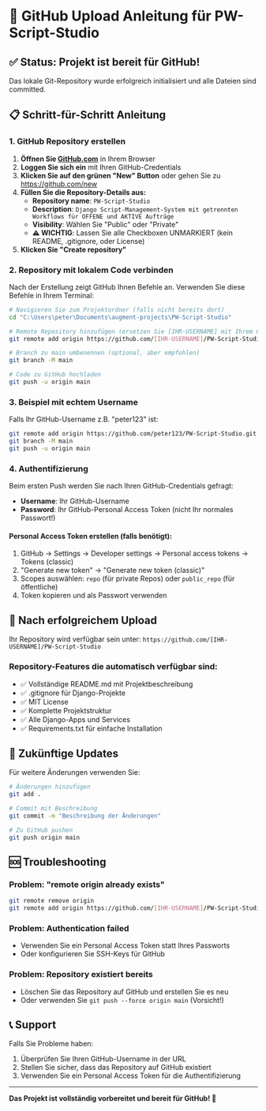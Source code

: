 # 🚀 GitHub Upload Anleitung für PW-Script-Studio

## ✅ Status: Projekt ist bereit für GitHub!

Das lokale Git-Repository wurde erfolgreich initialisiert und alle Dateien sind committed.

## 📋 Schritt-für-Schritt Anleitung

### 1. GitHub Repository erstellen

1. **Öffnen Sie [GitHub.com](https://github.com)** in Ihrem Browser
2. **Loggen Sie sich ein** mit Ihren GitHub-Credentials
3. **Klicken Sie auf den grünen "New" Button** oder gehen Sie zu https://github.com/new
4. **Füllen Sie die Repository-Details aus:**
   - **Repository name**: `PW-Script-Studio`
   - **Description**: `Django Script-Management-System mit getrennten Workflows für OFFENE und AKTIVE Aufträge`
   - **Visibility**: Wählen Sie "Public" oder "Private"
   - **⚠️ WICHTIG**: Lassen Sie alle Checkboxen UNMARKIERT (kein README, .gitignore, oder License)
5. **Klicken Sie "Create repository"**

### 2. Repository mit lokalem Code verbinden

Nach der Erstellung zeigt GitHub Ihnen Befehle an. Verwenden Sie diese Befehle in Ihrem Terminal:

```bash
# Navigieren Sie zum Projektordner (falls nicht bereits dort)
cd "C:\Users\peter\Documents\augment-projects\PW-Script-Studio"

# Remote Repository hinzufügen (ersetzen Sie [IHR-USERNAME] mit Ihrem GitHub-Username)
git remote add origin https://github.com/[IHR-USERNAME]/PW-Script-Studio.git

# Branch zu main umbenennen (optional, aber empfohlen)
git branch -M main

# Code zu GitHub hochladen
git push -u origin main
```

### 3. Beispiel mit echtem Username

Falls Ihr GitHub-Username z.B. "peter123" ist:

```bash
git remote add origin https://github.com/peter123/PW-Script-Studio.git
git branch -M main
git push -u origin main
```

### 4. Authentifizierung

Beim ersten Push werden Sie nach Ihren GitHub-Credentials gefragt:
- **Username**: Ihr GitHub-Username
- **Password**: Ihr GitHub-Personal Access Token (nicht Ihr normales Passwort!)

#### Personal Access Token erstellen (falls benötigt):
1. GitHub → Settings → Developer settings → Personal access tokens → Tokens (classic)
2. "Generate new token" → "Generate new token (classic)"
3. Scopes auswählen: `repo` (für private Repos) oder `public_repo` (für öffentliche)
4. Token kopieren und als Passwort verwenden

## 🎉 Nach erfolgreichem Upload

Ihr Repository wird verfügbar sein unter:
`https://github.com/[IHR-USERNAME]/PW-Script-Studio`

### Repository-Features die automatisch verfügbar sind:
- ✅ Vollständige README.md mit Projektbeschreibung
- ✅ .gitignore für Django-Projekte
- ✅ MIT License
- ✅ Komplette Projektstruktur
- ✅ Alle Django-Apps und Services
- ✅ Requirements.txt für einfache Installation

## 🔧 Zukünftige Updates

Für weitere Änderungen verwenden Sie:

```bash
# Änderungen hinzufügen
git add .

# Commit mit Beschreibung
git commit -m "Beschreibung der Änderungen"

# Zu GitHub pushen
git push origin main
```

## 🆘 Troubleshooting

### Problem: "remote origin already exists"
```bash
git remote remove origin
git remote add origin https://github.com/[IHR-USERNAME]/PW-Script-Studio.git
```

### Problem: Authentication failed
- Verwenden Sie ein Personal Access Token statt Ihres Passworts
- Oder konfigurieren Sie SSH-Keys für GitHub

### Problem: Repository existiert bereits
- Löschen Sie das Repository auf GitHub und erstellen Sie es neu
- Oder verwenden Sie `git push --force origin main` (Vorsicht!)

## 📞 Support

Falls Sie Probleme haben:
1. Überprüfen Sie Ihren GitHub-Username in der URL
2. Stellen Sie sicher, dass das Repository auf GitHub existiert
3. Verwenden Sie ein Personal Access Token für die Authentifizierung

---

**Das Projekt ist vollständig vorbereitet und bereit für GitHub! 🚀**
